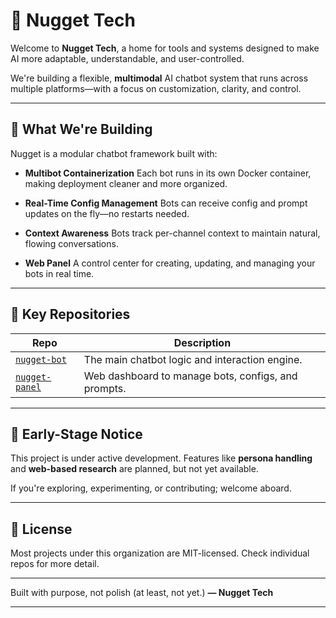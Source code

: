 # 🧠 Nugget Tech

Welcome to **Nugget Tech**, a home for tools and systems designed to make AI more adaptable, understandable, and user-controlled.

We're building a flexible, **multimodal** AI chatbot system that runs across multiple platforms—with a focus on customization, clarity, and control.

---

## 🔧 What We're Building

Nugget is a modular chatbot framework built with:

* **Multibot Containerization**
  Each bot runs in its own Docker container, making deployment cleaner and more organized.

* **Real-Time Config Management**
  Bots can receive config and prompt updates on the fly—no restarts needed.

* **Context Awareness**
  Bots track per-channel context to maintain natural, flowing conversations.

* **Web Panel**
  A control center for creating, updating, and managing your bots in real time.

---

## 📁 Key Repositories

| Repo                                                            | Description                                          |
| --------------------------------------------------------------- | ---------------------------------------------------- |
| [`nugget-bot`](https://github.com/Nugget-Tech/Nugget-Bot)     | The main chatbot logic and interaction engine.       |
| [`nugget-panel`](https://github.com/Nugget-Tech/Nugget-Panel)   | Web dashboard to manage bots, configs, and prompts.  |

---

## 🧪 Early-Stage Notice

This project is under active development. Features like **persona handling** and **web-based research** are planned, but not yet available.

If you're exploring, experimenting, or contributing; welcome aboard.

---

## 📜 License

Most projects under this organization are MIT-licensed. Check individual repos for more detail.

---

Built with purpose, not polish
(at least, not yet.)
**— Nugget Tech**

---